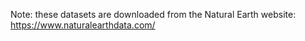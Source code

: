 Note: these datasets are downloaded from the Natural Earth website: https://www.naturalearthdata.com/
